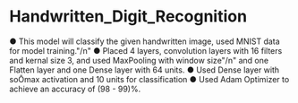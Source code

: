 # Handwritten_Digit_Recognition
● This model will classify the given handwritten image, used MNIST data for model training."/n"
● Placed 4 layers, convolution layers with 16 filters and kernal size 3, and used MaxPooling with window size"/n"
  and one Flatten layer and one Dense layer with 64 units.
● Used Dense layer with soŌmax activation and 10 units for classification 
● Used Adam Optimizer to achieve an accuracy of (98 - 99)%.
